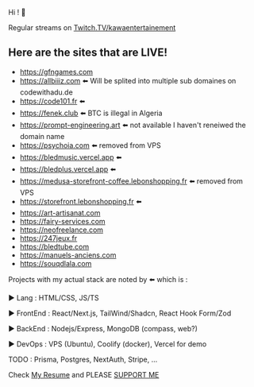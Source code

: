 Hi ! 👋

Regular streams on [Twitch.TV/kawaentertainement](https://www.twitch.tv/kawaentertainment)

Here are the sites that are LIVE!
--

- https://gfngames.com
- https://allbiiiz.com ⬅️ Will be splited into multiple sub domaines on codewithadu.de
- https://code101.fr ⬅️ 
- https://fenek.club ⬅️ BTC is illegal in Algeria
- https://prompt-engineering.art ⬅️ not available I haven't reneiwed the domain name
- https://psychoia.com ⬅️ removed from VPS
- https://bledmusic.vercel.app ⬅️ 
- https://bledplus.vercel.app ⬅️ 
- https://medusa-storefront-coffee.lebonshopping.fr ⬅️ removed from VPS
- https://storefront.lebonshopping.fr ⬅️
- https://art-artisanat.com
- https://fairy-services.com
- https://neofreelance.com
- https://247jeux.fr
- https://bledtube.com
- https://manuels-anciens.com
- https://souqdlala.com

Projects with my actual stack are noted by ⬅️ which is :

▶ Lang : HTML/CSS, JS/TS

▶ FrontEnd : React/Next.js, TailWind/Shadcn, React Hook Form/Zod

▶ BackEnd : Nodejs/Express, MongoDB (compass, web?)

▶ DevOps : VPS (Ubuntu), Coolify (docker), Vercel for demo

TODO : Prisma, Postgres, NextAuth, Stripe, ...

Check [My Resume](https://www.canva.com/design/DAFkTH-AELw/XsVdmVH4GPUuPP1KZQCUFg/edit?utm_content=DAFkTH-AELw&utm_campaign=designshare&utm_medium=link2&utm_source=sharebutton) and PLEASE [SUPPORT ME](https://github.com/nazimboudeffa/nazimboudeffa/blob/main/README-more.md)
